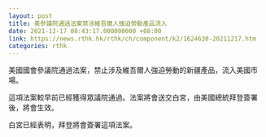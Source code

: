 ```yaml
---
layout: post
title: 美參議院通過法案禁涉維吾爾人強迫勞動產品流入
date: 2021-12-17 08:43:17.000000000 +08:00
link: https://news.rthk.hk/rthk/ch/component/k2/1624630-20211217.htm
categories: rthk
---
```


美國國會參議院通過法案，禁止涉及維吾爾人強迫勞動的新疆產品，流入美國市場。

這項法案較早前已經獲得眾議院通過。法案將會送交白宮，由美國總統拜登簽署後，將會生效。

白宮已經表明，拜登將會簽署這項法案。
